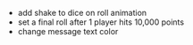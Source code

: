 - add shake to dice on roll animation
- set a final roll after 1 player hits 10,000 points
- change message text color
